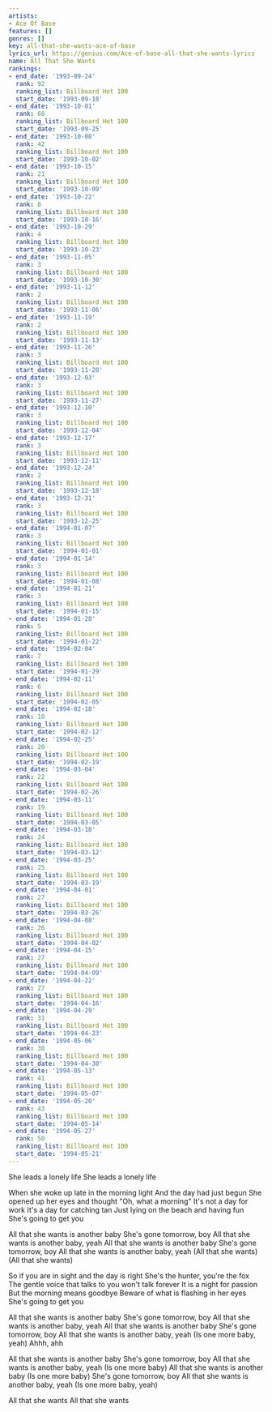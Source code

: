 ```yaml
---
artists:
- Ace Of Base
features: []
genres: []
key: all-that-she-wants-ace-of-base
lyrics_url: https://genius.com/Ace-of-base-all-that-she-wants-lyrics
name: All That She Wants
rankings:
- end_date: '1993-09-24'
  rank: 92
  ranking_list: Billboard Hot 100
  start_date: '1993-09-18'
- end_date: '1993-10-01'
  rank: 68
  ranking_list: Billboard Hot 100
  start_date: '1993-09-25'
- end_date: '1993-10-08'
  rank: 42
  ranking_list: Billboard Hot 100
  start_date: '1993-10-02'
- end_date: '1993-10-15'
  rank: 21
  ranking_list: Billboard Hot 100
  start_date: '1993-10-09'
- end_date: '1993-10-22'
  rank: 8
  ranking_list: Billboard Hot 100
  start_date: '1993-10-16'
- end_date: '1993-10-29'
  rank: 4
  ranking_list: Billboard Hot 100
  start_date: '1993-10-23'
- end_date: '1993-11-05'
  rank: 3
  ranking_list: Billboard Hot 100
  start_date: '1993-10-30'
- end_date: '1993-11-12'
  rank: 2
  ranking_list: Billboard Hot 100
  start_date: '1993-11-06'
- end_date: '1993-11-19'
  rank: 2
  ranking_list: Billboard Hot 100
  start_date: '1993-11-13'
- end_date: '1993-11-26'
  rank: 3
  ranking_list: Billboard Hot 100
  start_date: '1993-11-20'
- end_date: '1993-12-03'
  rank: 3
  ranking_list: Billboard Hot 100
  start_date: '1993-11-27'
- end_date: '1993-12-10'
  rank: 3
  ranking_list: Billboard Hot 100
  start_date: '1993-12-04'
- end_date: '1993-12-17'
  rank: 3
  ranking_list: Billboard Hot 100
  start_date: '1993-12-11'
- end_date: '1993-12-24'
  rank: 2
  ranking_list: Billboard Hot 100
  start_date: '1993-12-18'
- end_date: '1993-12-31'
  rank: 3
  ranking_list: Billboard Hot 100
  start_date: '1993-12-25'
- end_date: '1994-01-07'
  rank: 3
  ranking_list: Billboard Hot 100
  start_date: '1994-01-01'
- end_date: '1994-01-14'
  rank: 3
  ranking_list: Billboard Hot 100
  start_date: '1994-01-08'
- end_date: '1994-01-21'
  rank: 3
  ranking_list: Billboard Hot 100
  start_date: '1994-01-15'
- end_date: '1994-01-28'
  rank: 5
  ranking_list: Billboard Hot 100
  start_date: '1994-01-22'
- end_date: '1994-02-04'
  rank: 7
  ranking_list: Billboard Hot 100
  start_date: '1994-01-29'
- end_date: '1994-02-11'
  rank: 6
  ranking_list: Billboard Hot 100
  start_date: '1994-02-05'
- end_date: '1994-02-18'
  rank: 10
  ranking_list: Billboard Hot 100
  start_date: '1994-02-12'
- end_date: '1994-02-25'
  rank: 20
  ranking_list: Billboard Hot 100
  start_date: '1994-02-19'
- end_date: '1994-03-04'
  rank: 22
  ranking_list: Billboard Hot 100
  start_date: '1994-02-26'
- end_date: '1994-03-11'
  rank: 19
  ranking_list: Billboard Hot 100
  start_date: '1994-03-05'
- end_date: '1994-03-18'
  rank: 24
  ranking_list: Billboard Hot 100
  start_date: '1994-03-12'
- end_date: '1994-03-25'
  rank: 25
  ranking_list: Billboard Hot 100
  start_date: '1994-03-19'
- end_date: '1994-04-01'
  rank: 27
  ranking_list: Billboard Hot 100
  start_date: '1994-03-26'
- end_date: '1994-04-08'
  rank: 26
  ranking_list: Billboard Hot 100
  start_date: '1994-04-02'
- end_date: '1994-04-15'
  rank: 27
  ranking_list: Billboard Hot 100
  start_date: '1994-04-09'
- end_date: '1994-04-22'
  rank: 27
  ranking_list: Billboard Hot 100
  start_date: '1994-04-16'
- end_date: '1994-04-29'
  rank: 31
  ranking_list: Billboard Hot 100
  start_date: '1994-04-23'
- end_date: '1994-05-06'
  rank: 30
  ranking_list: Billboard Hot 100
  start_date: '1994-04-30'
- end_date: '1994-05-13'
  rank: 41
  ranking_list: Billboard Hot 100
  start_date: '1994-05-07'
- end_date: '1994-05-20'
  rank: 43
  ranking_list: Billboard Hot 100
  start_date: '1994-05-14'
- end_date: '1994-05-27'
  rank: 50
  ranking_list: Billboard Hot 100
  start_date: '1994-05-21'
---
```

She leads a lonely life
She leads a lonely life


When she woke up late in the morning light
And the day had just begun
She opened up her eyes and thought
"Oh, what a morning"
It's not a day for work
It's a day for catching tan
Just lying on the beach and having fun
She's going to get you


All that she wants is another baby
She's gone tomorrow, boy
All that she wants is another baby, yeah
All that she wants is another baby
She's gone tomorrow, boy
All that she wants is another baby, yeah
(All that she wants)
(All that she wants)


So if you are in sight and the day is right
She's the hunter, you're the fox
The gentle voice that talks to you won't talk forever
It is a night for passion
But the morning means goodbye
Beware of what is flashing in her eyes
She's going to get you


All that she wants is another baby
She's gone tomorrow, boy
All that she wants is another baby, yeah
All that she wants is another baby
She's gone tomorrow, boy
All that she wants is another baby, yeah (Is one more baby, yeah)
Ahhh, ahh


All that she wants is another baby
She's gone tomorrow, boy
All that she wants is another baby, yeah (Is one more baby)
All that she wants is another baby (Is one more baby)
She's gone tomorrow, boy
All that she wants is another baby, yeah (Is one more baby, yeah)


All that she wants
All that she wants
